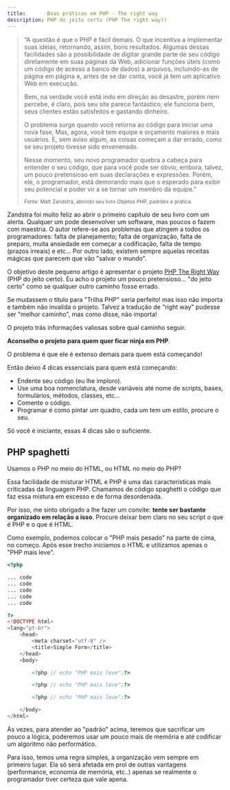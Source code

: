 ```yaml
---
title:       Boas práticas em PHP - The right way
description: PHP do jeito certo (PHP The right way))
---
```



> “A questão é que o PHP é fácil demais. O que incentiva a implementar suas idéias, retornando, assim, bons resultados. 
> Algumas dessas facilidades são a possibilidade de digitar grande parte de seu código diretamente em suas páginas da Web,
> adicionar funções úteis (como um código de acesso a banco de dados) a arquivos, incluindo-as de página em página e, 
> antes de se dar conta, você já tem um aplicativo Web em execução.
> 
> Bem, na verdade você está indo em direção ao desastre, porém nem percebe, é claro, pois seu site parece fantástico; ele 
> funciona bem, seus clientes estão satisfeitos e gastando dinheiro.
> 
> O problema surge quando você retorna ao código para iniciar uma nova fase, Mas, agora, você tem equipe e orçamento 
> maiores e mais usuários. E, sem aviso algum, as coisas começam a dar errado, como se seu projeto tivesse sido envenenado.
> 
> Nesse momento, seu novo programador quebra a cabeça para entender o seu código, que para você pode ser óbvio, embora, 
> talvez, um pouco pretensioso em suas declarações e expressões. Porém, ele, o programador, está demorando mais que o 
> esperado para exibir seu potencial e poder vir a se tornar um membro da equipe.”
>  
> <small>Fonte: Matt Zandstra, abrindo seu livro Objetos PHP, padrões e prática.</small>

Zandstra foi muito feliz ao abrir o primeiro capítulo de seu livro com um alerta. Qualquer um pode desenvolver um 
software, mas poucos o fazem com maestria. O autor refere-se aos problemas que atingem a todos os programadores: falta 
de planejamento; falta de organização, falta de preparo, muita ansiedade em começar a codificação, falta de tempo 
(prazos irreais) e etc... Por outro lado, existem sempre aquelas receitas mágicas que parecem que vão "salvar o mundo".


O objetivo deste pequeno artigo é apresentar o projeto [PHP The Right Way](http://br.phptherightway.com/ "link-externo") 
(PHP do jeito certo). Eu acho o projeto um pouco pretensioso... "do jeito certo" como se qualquer outro caminho fosse errado.

Se mudassem o título para "Trilha PHP" seria perfeito! mas isso não importa e também não invalida o projeto.
Talvez a tradução de "right way" pudesse ser "melhor caminho", mas como disse, não importa!

O projeto trás informações valiosas sobre qual caminho seguir. 

__Aconselho o projeto para quem quer ficar ninja em PHP__.

O problema é que ele é extenso demais para quem está começando! 

Então deixo 4 dicas essenciais para quem está começando:

- Endente seu código (eu lhe imploro).
- Use uma boa nomenclatura, desde variáveis até nome de scripts, bases, formulários, métodos, classes, etc...
- Comente o código.
- Programar é como pintar um quadro, cada um tem um estilo, procure o seu.

Só você é iniciante, essas 4 dicas são o suficiente.




PHP spaghetti
---

Usamos o PHP no meio do HTML, ou HTML no meio do PHP?

Essa facilidade de misturar HTML e PHP é uma das caracteristicas mais criticadas da linguagem PHP. Chamamos de código
spaghetti o código que faz essa mistura em excesso e de forma desordenada.

Por isso, me sinto obrigado a lhe fazer um convite: __tente ser bastante organizado em relação a isso__. Procure deixar 
bem claro no seu script o que é PHP e o que é HTML.

Como exemplo, podemos colocar o "PHP mais pesado" na parte de cima, no começo. Após esse trecho iniciamos o HTML e 
utilizamos apenas o "PHP mais leve".

```php
<?php

... code
... code
... code
... code
... code

?>
<!DOCTYPE html>
<lang="pt-br">
    <head>
        <meta charset="utf-8" />
        <title>Simple Form</title>
    </head>
    <body>

        <?php // echo "PHP mais leve";?>

        <?php // echo "PHP mais leve";?>

        <?php // echo "PHP mais leve";?>

    </body>
</html>
```

Às vezes, para atender ao "padrão" acima, teremos que sacrificar um pouco a lógica, poderemos usar um pouco mais de 
memória e até codificar um algoritmo não performático.

Para isso, temos uma regra simples, a organização vem sempre em primeiro lugar. Ela só será afetada em prol de outras 
vantagens (performance, economia de memória, etc..) apenas se realmente o programador tiver certeza que vale apena.
